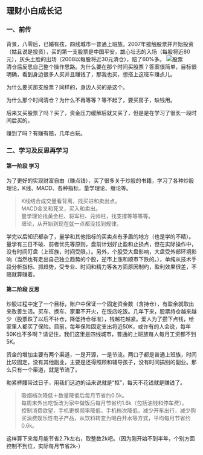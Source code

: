## 理财小白成长记  

### 一、前传  
背景，八零后，已婚有孩，四线城市一普通上班族。2007年接触股票并开始投资（姑且说是投资），买的第一支股票是中国平安，雄心壮志的入场（每股将近80元），灰头土脸的出场（2008以每股将近30元清仓），赔了60%多。
![股票](60B7DB3F862E48D194CBE93A24556A37)  
清仓后反思自己整个操作思路。为什么要在那个时间买股票？答案很简单，目标很明确，看到身边很多人买并且赚钱了，那我也买，想搭上这班车赚点儿。  

为什么要买那支股票？同样的，身边人买的是这个。  

为什么那个时间清仓？为什么不再等等？等不起了，要买房子，缺钱用。  

后来又买股票了吗？买了，资金压力缓解后就又买了，但是是在学习了很长一段时间后买的。  

赚到了吗？有赚有赔，几年白玩。  

### 二、学习及反思再学习  

#### 第一阶段 学习  

为了更好的实现财富自由（赚点钱），买了很多关于炒股的书籍，学习了各种炒股理论，K线、MACD、各种指标，量学理论、缠论等。  
> K线结合成交量看背离，找买进和卖出点。  
> MACD金叉和死叉，买入和卖出。  
> 量学理论找黄金柱、将军柱、元帅柱，找支撑等等等等。  
> 缠论，从开始到现在就一点都没找到规律。  

学完以后知识都杂了，量学和其他指标的买卖点有矛盾的地方（也是学的不精）。量学有三日不破、前者优先等原则，盘前计划好止盈和止损点，但在实际操作中，没有时间盯盘（上班族，时间受限。）。另外，个股受大盘影响，大盘受外部环境影响（当然也有走出自己独立趋势的个股，逆市上涨和顺市下跌的。），单纯从技术手段分析指标、抓趋势，受专业、时间和精力等各方面原因制约，盈利效果很差，不赔就算赚着。  

#### 第二阶段 反思  

炒股过程中定了一个目标，账户中保证一个固定资金数（含持仓），有盈余就取出来改善生活。买车、换车、家里不开火，在饭店吃饭。几年下来，股票持仓越来越少（股票跌了以后不补仓，降低持仓标准），钱越花越紧。爱人为了攒下点钱，给家里人都买了保险。目前，每年保险固定支出将近50K，或许有的人会说，每年50K也不多啊？请记住，我们这里是四线城市，普通的上班族每人每月工资都不到5K。  

资金的增加主要有两个渠道，一是开源，一是节流。两口子都是普通上班族，时间比较固定，没有其他副业，主要是还得照顾和辅导孩子，没有时间搞别的副业。那么只有一个渠道，就是节流了。  

勒紧裤腰带过日子，用我们这边的话来说就是“抠”，每天不花钱就是赚钱了。
> 吸烟档次降低＋数量降低后每月节省约0.5k。  
> 每周末外出吃饭改为家中做饭后每月节省约1.6k（包括油钱和停车费）。  
> 控制消费欲望，手机更换频率降低，手机档次降低，减少开车出行，减少购买消费娱乐性电子产品，从饮料转变为喝白开水等方式，平均每月节省约0.6k。  

这样算下来每月能节省2.7k左右，取整数2k吧。（因为刚开始不到半年，个别方面控制不到位，实际每月节省2k-）



